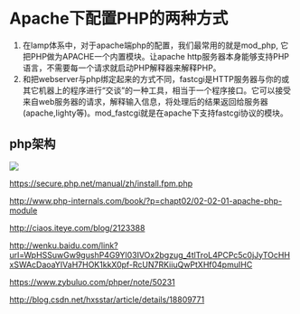 # Apache下配置PHP的两种方式

1. 在lamp体系中，对于apache端php的配置，我们最常用的就是mod_php, 它把PHP做为APACHE一个内置模块。让apache http服务器本身能够支持PHP语言，不需要每一个请求就启动PHP解释器来解释PHP。  
2. 和把webserver与php绑定起来的方式不同，fastcgi是HTTP服务器与你的或其它机器上的程序进行“交谈”的一种工具，相当于一个程序接口。它可以接受来自web服务器的请求，解释输入信息，将处理后的结果返回给服务器(apache,lighty等)。mod_fastcgi就是在apache下支持fastcgi协议的模块。 

## php架构

![](http://laruence-wordpress.stor.sinaapp.com/uploads/php-arch.jpg)

https://secure.php.net/manual/zh/install.fpm.php

http://www.php-internals.com/book/?p=chapt02/02-02-01-apache-php-module

http://ciaos.iteye.com/blog/2123388

http://wenku.baidu.com/link?url=WpHSSuwGw9gushP4G9Yl03IVOx2bgzug_4tlTroL4PCPc5c0jJyTOcHHxSWAcDaoaYIVaH7HOK1kkX0pf-RcUN7RKiiuQwPtXHf04pmuIHC

https://www.zybuluo.com/phper/note/50231

http://blog.csdn.net/hxsstar/article/details/18809771